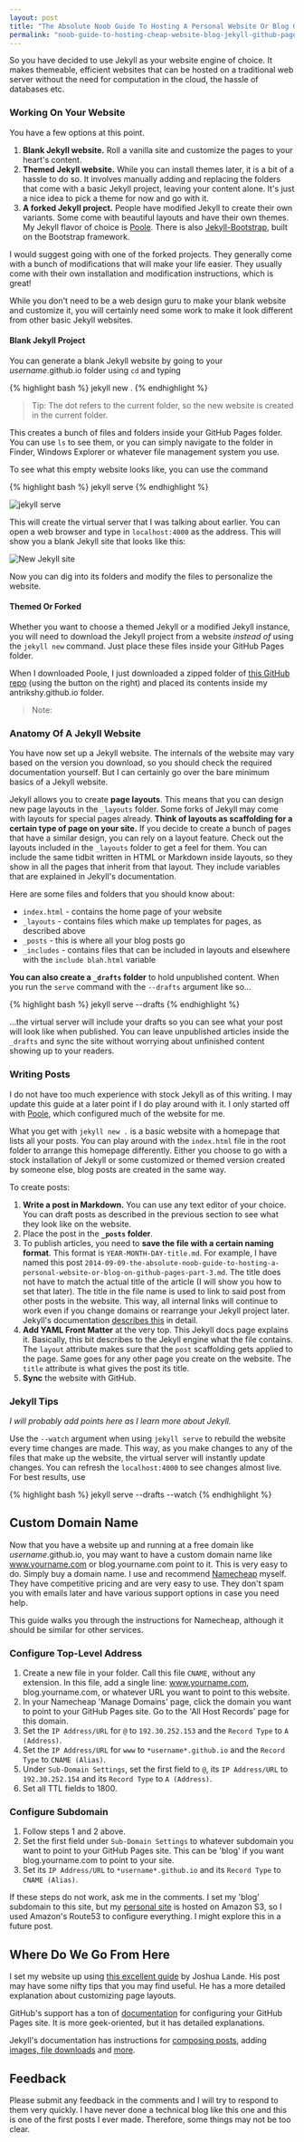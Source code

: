```yaml
---
layout: post
title: "The Absolute Noob Guide To Hosting A Personal Website Or Blog On GitHub Pages - Part 3"
permalink: "noob-guide-to-hosting-cheap-website-blog-jekyll-github-pages-3"
---
```


So you have decided to use Jekyll as your website engine of choice. It makes themeable, efficient websites that can be hosted on a traditional web server without the need for computation in the cloud, the hassle of databases etc.

<!--more-->

### Working On Your Website

You have a few options at this point.

1. **Blank Jekyll website.** Roll a vanilla site and customize the pages to your heart's content.
2. **Themed Jekyll website.** While you can install themes later, it is a bit of a hassle to do so. It involves manually adding and replacing the folders that come with a basic Jekyll project, leaving your content alone. It's just a nice idea to pick a theme for now and go with it.
3. **A forked Jekyll project.** People have modified Jekyll to create their own variants. Some come with beautiful layouts and have their own themes. My Jekyll flavor of choice is [Poole](http://getpoole.com). There is also [Jekyll-Bootstrap](http://jekyllbootstrap.com), built on the Bootstrap framework.

I would suggest going with one of the forked projects. They generally come with a bunch of modifications that will make your life easier. They usually come with their own installation and modification instructions, which is great!

While you don't need to be a web design guru to make your blank website and customize it, you will certainly need some work to make it look different from other basic Jekyll websites.

#### Blank Jekyll Project

You can generate a blank Jekyll website by going to your *username*.github.io folder using `cd` and typing

{% highlight bash %}
jekyll new .
{% endhighlight %}

>Tip: The dot refers to the current folder, so the new website is created in the current folder.

This creates a bunch of files and folders inside your GitHub Pages folder. You can use `ls` to see them, or you can simply navigate to the folder in Finder, Windows Explorer or whatever file management system you use.

To see what this empty website looks like, you can use the command 

{% highlight bash %}
jekyll serve
{% endhighlight %}

![jekyll serve](/assets/jekyll-serve.png)

This will create the virtual server that I was talking about earlier. You can open a web browser and type in `localhost:4000` as the address. This will show you a blank Jekyll site that looks like this:

![New Jekyll site](/assets/new-jekyll-site.png)

Now you can dig into its folders and modify the files to personalize the website.

#### Themed Or Forked

Whether you want to choose a themed Jekyll or a modified Jekyll instance, you will need to download the Jekyll project from a website *instead of* using the `jekyll new` command. Just place these files inside your GitHub Pages folder.

When I downloaded Poole, I just downloaded a zipped folder of [this GitHub repo](https://github.com/poole/poole) (using the button on the right) and placed its contents inside my antrikshy.github.io folder.

>Note: 

### Anatomy Of A Jekyll Website

You have now set up a Jekyll website. The internals of the website may vary based on the version you download, so you should check the required documentation yourself. But I can certainly go over the bare minimum basics of a Jekyll website.

Jekyll allows you to create **page layouts**. This means that you can design new page layouts in the `_layouts` folder. Some forks of Jekyll may come with layouts for special pages already. **Think of layouts as scaffolding for a certain type of page on your site.** If you decide to create a bunch of pages that have a similar design, you can rely on a layout feature. Check out the layouts included in the `_layouts` folder to get a feel for them. You can include the same tidbit written in HTML or Markdown inside layouts, so they show in all the pages that inherit from that layout. They include variables that are explained in Jekyll's documentation.

Here are some files and folders that you should know about:

* `index.html` - contains the home page of your website
* `_layouts` - contains files which make up templates for pages, as described above
* `_posts` - this is where all your blog posts go
* `_includes` - contains files that can be included in layouts and elsewhere with the `include blah.html` variable

**You can also create a `_drafts` folder** to hold unpublished content. When you run the `serve` command with the `--drafts` argument like so...

{% highlight bash %}
jekyll serve --drafts
{% endhighlight %}

...the virtual server will include your drafts so you can see what your post will look like when published. You can leave unpublished articles inside the `_drafts` and sync the site without worrying about unfinished content showing up to your readers.

### Writing Posts

I do not have too much experience with stock Jekyll as of this writing. I may update this guide at a later point if I do play around with it. I only started off with [Poole](http://getpoole.com), which configured much of the website for me. 

What you get with `jekyll new .` is a basic website with a homepage that lists all your posts. You can play around with the `index.html` file in the root folder to arrange this homepage differently. Either you choose to go with a stock installation of Jekyll or some customized or themed version created by someone else, blog posts are created in the same way.

To create posts:

1. **Write a post in Markdown.** You can use any text editor of your choice. You can draft posts as described in the previous section to see what they look like on the website.
2. Place the post in the **`_posts` folder**.
3. To publish articles, you need to **save the file with a certain naming format**. This format is `YEAR-MONTH-DAY-title.md`. For example, I have named this post `2014-09-09-the-absolute-noob-guide-to-hosting-a-personal-website-or-blog-on-github-pages-part-3.md`. The title  does not have to match the actual title of the article (I will show you how to set that later). The title in the file name is used to link to said post from other posts in the website. This way, all internal links will continue to work even if you change domains or rearrange your Jekyll project later. Jekyll's documentation [describes this](http://jekyllrb.com/docs/templates/#post-url) in detail.
4. **Add YAML Front Matter** at the very top. This Jekyll docs page explains it. Basically, this bit describes to the Jekyll engine what the file contains. The `layout` attribute makes sure that the `post` scaffolding gets applied to the page. Same goes for any other page you create on the website. The `title` attribute is what gives the post its title.
5. **Sync** the website with GitHub.

### Jekyll Tips

*I will probably add points here as I learn more about Jekyll.*

Use the `--watch` argument when using `jekyll serve` to rebuild the website every time changes are made. This way, as you make changes to any of the files that make up the website, the virtual server will instantly update changes. You can refresh the `localhost:4000` to see changes almost live. For best results, use

{% highlight bash %}
jekyll serve --drafts --watch
{% endhighlight %}

## Custom Domain Name

Now that you have a website up and running at a free domain like *username*.github.io, you may want to have a custom domain name like www.yourname.com or blog.yourname.com point to it. This is very easy to do. Simply buy a domain name. I use and recommend [Namecheap](http://www.namecheap.com/?aff=73644) myself. They have competitive pricing and are very easy to use. They don't spam you with emails later and have various support options in case you need help.

This guide walks you through the instructions for Namecheap, although it should be similar for other services.

### Configure Top-Level Address

1. Create a new file in your folder. Call this file `CNAME`, without any extension. In this file, add a single line: www.yourname.com, blog.yourname.com, or whatever URL you want to point to this website.
2. In your Namecheap 'Manage Domains' page, click the domain you want to point to your GitHub Pages site. Go to the 'All Host Records' page for this domain.
3. Set the `IP Address/URL` for `@` to `192.30.252.153` and the `Record Type` to `A (Address)`.
4. Set the `IP Address/URL` for `www` to `*username*.github.io` and the `Record Type` to `CNAME (Alias)`.
5. Under `Sub-Domain Settings`, set the first field to `@`, its `IP Address/URL` to `192.30.252.154` and its `Record Type` to `A (Address)`.
6. Set all TTL fields to 1800.

### Configure Subdomain

1. Follow steps 1 and 2 above.
2. Set the first field under `Sub-Domain Settings` to whatever subdomain you want to point to your GitHub Pages site. This can be 'blog' if you want blog.yourname.com to point to your site.
3. Set its `IP Address/URL` to `*username*.github.io` and its `Record Type` to `CNAME (Alias)`.

If these steps do not work, ask me in the comments. I set my 'blog' subdomain to this site, but my [personal site](http://antrikshy.com) is hosted on Amazon S3, so I used Amazon's Route53 to configure everything. I might explore this in a future post. 

## Where Do We Go From Here

I set my website up using [this excellent guide](http://joshualande.com/jekyll-github-pages-poole) by Joshua Lande. His post may have some nifty tips that you may find useful. He has a more detailed explanation about customizing page layouts.

GitHub's support has a ton of [documentation](https://help.github.com/categories/20/articles) for configuring your GitHub Pages site. It is more geek-oriented, but it has detailed explanations.

Jekyll's documentation has instructions for [composing posts](http://jekyllrb.com/docs/posts), adding [images, file downloads](http://jekyllrb.com/docs/assets/) and [more](http://jekyllrb.com/docs/home/).

## Feedback

Please submit any feedback in the comments and I will try to respond to them very quickly. I have never done a technical blog like this one and this is one of the first posts I ever made. Therefore, some things may not be too clear.
